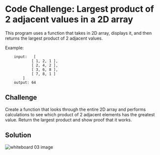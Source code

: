 # Code Challenge: Largest product of 2 adjacent values in a 2D array
This program uses a function that takes in 2D array, displays it, and then returns the largest product of 2 adjacent values.

Example:	

		input:   [ 
				[ 1, 2, 1 ], 
				[ 2, 4, 2 ], 
				[ 3, 6, 8 ], 
				[ 7, 8, 1 ] 
			]
		output: 64

## Challenge
Create a function that looks through the entire 2D array and performs calculations to see which product of 2 adjacent elements has the greatest value.
Return the largest product and show proof that it works.

## Solution
![whiteboard 03 image](../../assets/array_adajcent_product.jpg "Whiteboard Challenge 03 Solution")
